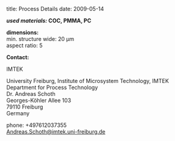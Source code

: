 title: Process Details
date: 2009-05-14  

__*used materials:* COC, PMMA, PC__  


__dimensions:__	  
min. structure wide:	20 µm   
aspect ratio:	5
<!--break-->
__Contact:__

IMTEK

University Freiburg, Institute of Microsystem Technology, IMTEK  
Department for Process Technology  
Dr. Andreas Schoth  
Georges-Köhler Allee 103  
79110 Freiburg    
Germany  

phone: +497612037355  
Andreas.Schoth@imtek.uni-freiburg.de